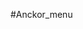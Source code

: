 #Anckor_menu
><a class="anchor_menu f_akcii" data-target=".f_akcii" data-title="Акции" data-icon="/img/menu/akcii.png"></a>